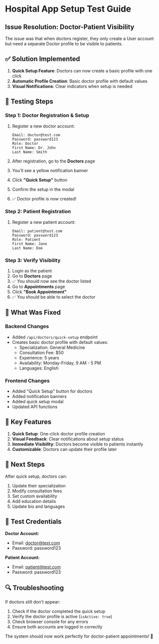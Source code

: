 # Hospital App Setup Test Guide

## Issue Resolution: Doctor-Patient Visibility

The issue was that when doctors register, they only create a User account but need a separate Doctor profile to be visible to patients.

## ✅ Solution Implemented

1. **Quick Setup Feature**: Doctors can now create a basic profile with one click
2. **Automatic Profile Creation**: Basic doctor profile with default values
3. **Visual Notifications**: Clear indicators when setup is needed

## 🧪 Testing Steps

### Step 1: Doctor Registration & Setup
1. Register a new doctor account:
   ```
   Email: doctor@test.com
   Password: password123
   Role: Doctor
   First Name: Dr. John
   Last Name: Smith
   ```

2. After registration, go to the **Doctors** page
3. You'll see a yellow notification banner
4. Click **"Quick Setup"** button
5. Confirm the setup in the modal
6. ✅ Doctor profile is now created!

### Step 2: Patient Registration
1. Register a new patient account:
   ```
   Email: patient@test.com
   Password: password123
   Role: Patient
   First Name: Jane
   Last Name: Doe
   ```

### Step 3: Verify Visibility
1. Login as the patient
2. Go to **Doctors** page
3. ✅ You should now see the doctor listed
4. Go to **Appointments** page
5. Click **"Book Appointment"**
6. ✅ You should be able to select the doctor

## 🔧 What Was Fixed

### Backend Changes
- Added `/api/doctors/quick-setup` endpoint
- Creates basic doctor profile with default values:
  - Specialization: General Medicine
  - Consultation Fee: $50
  - Experience: 5 years
  - Availability: Monday-Friday, 9 AM - 5 PM
  - Languages: English

### Frontend Changes
- Added "Quick Setup" button for doctors
- Added notification banners
- Added quick setup modal
- Updated API functions

## 🎯 Key Features

1. **Quick Setup**: One-click doctor profile creation
2. **Visual Feedback**: Clear notifications about setup status
3. **Immediate Visibility**: Doctors become visible to patients instantly
4. **Customizable**: Doctors can update their profile later

## 🚀 Next Steps

After quick setup, doctors can:
1. Update their specialization
2. Modify consultation fees
3. Set custom availability
4. Add education details
5. Update bio and languages

## 📝 Test Credentials

**Doctor Account:**
- Email: doctor@test.com
- Password: password123

**Patient Account:**
- Email: patient@test.com
- Password: password123

## 🔍 Troubleshooting

If doctors still don't appear:
1. Check if the doctor completed the quick setup
2. Verify the doctor profile is active (`isActive: true`)
3. Check browser console for any errors
4. Ensure both accounts are logged in correctly

The system should now work perfectly for doctor-patient appointments! 🎉
